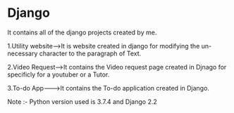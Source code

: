 # Django
It contains all of the django projects created by me.

1.Utility website-->It is website created in django for modifying the un-necessary character to the paragraph of Text.<br>

2.Video Request-->It contains the Video request page created in Djnago for specificly for a youtuber or a Tutor.<br> 

3.To-do App--->It contains the To-do application created in Django.<br>

Note :- Python version used is 3.7.4 and Django 2.2
